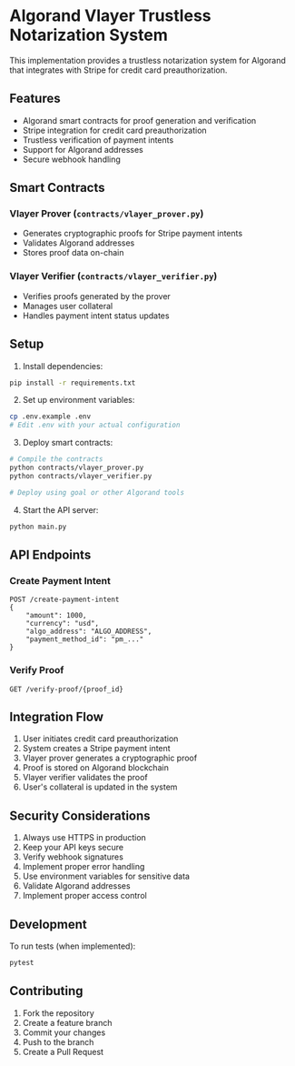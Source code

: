 # Algorand Vlayer Trustless Notarization System

This implementation provides a trustless notarization system for Algorand that integrates with Stripe for credit card preauthorization.

## Features

- Algorand smart contracts for proof generation and verification
- Stripe integration for credit card preauthorization
- Trustless verification of payment intents
- Support for Algorand addresses
- Secure webhook handling

## Smart Contracts

### Vlayer Prover (`contracts/vlayer_prover.py`)
- Generates cryptographic proofs for Stripe payment intents
- Validates Algorand addresses
- Stores proof data on-chain

### Vlayer Verifier (`contracts/vlayer_verifier.py`)
- Verifies proofs generated by the prover
- Manages user collateral
- Handles payment intent status updates

## Setup

1. Install dependencies:
```bash
pip install -r requirements.txt
```

2. Set up environment variables:
```bash
cp .env.example .env
# Edit .env with your actual configuration
```

3. Deploy smart contracts:
```bash
# Compile the contracts
python contracts/vlayer_prover.py
python contracts/vlayer_verifier.py

# Deploy using goal or other Algorand tools
```

4. Start the API server:
```bash
python main.py
```

## API Endpoints

### Create Payment Intent
```http
POST /create-payment-intent
{
    "amount": 1000,
    "currency": "usd",
    "algo_address": "ALGO_ADDRESS",
    "payment_method_id": "pm_..."
}
```

### Verify Proof
```http
GET /verify-proof/{proof_id}
```

## Integration Flow

1. User initiates credit card preauthorization
2. System creates a Stripe payment intent
3. Vlayer prover generates a cryptographic proof
4. Proof is stored on Algorand blockchain
5. Vlayer verifier validates the proof
6. User's collateral is updated in the system

## Security Considerations

1. Always use HTTPS in production
2. Keep your API keys secure
3. Verify webhook signatures
4. Implement proper error handling
5. Use environment variables for sensitive data
6. Validate Algorand addresses
7. Implement proper access control

## Development

To run tests (when implemented):
```bash
pytest
```

## Contributing

1. Fork the repository
2. Create a feature branch
3. Commit your changes
4. Push to the branch
5. Create a Pull Request 